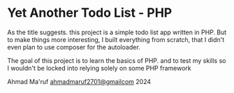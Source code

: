 # Yet Another Todo List - PHP

As the title suggests. this project is a simple todo list app written in PHP. But to make things more interesting, I built everything from scratch, that I didn't even plan to use composer for the autoloader.

The goal of this project is to learn the basics of PHP. and to test my skills so I wouldn't be locked into relying solely on some PHP framework


Ahmad Ma'ruf <ahmadmaruf2701@gmailcom> 2024
